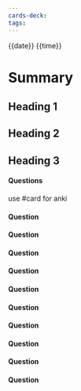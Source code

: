 ```yaml
---
cards-deck: 
tags:
---
```

{{date}} {{time}}

# Summary




## Heading 1 


## Heading 2 


## Heading 3 





#### Questions 
use \#card for anki

#### Question 

#### Question 

#### Question 

#### Question 

#### Question 

#### Question 

#### Question 

#### Question 

#### Question 

#### Question 

